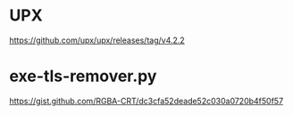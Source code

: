 # UPX
https://github.com/upx/upx/releases/tag/v4.2.2

# exe-tls-remover.py
https://gist.github.com/RGBA-CRT/dc3cfa52deade52c030a0720b4f50f57